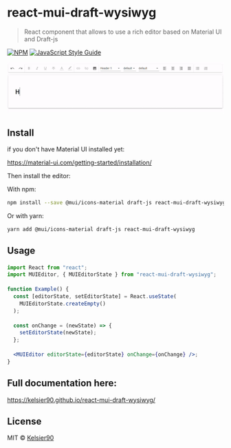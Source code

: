 # react-mui-draft-wysiwyg

> React component that allows to use a rich editor based on Material UI and Draft-js

[![NPM](https://img.shields.io/npm/v/react-mui-draft-wysiwyg.svg)](https://www.npmjs.com/package/react-mui-draft-wysiwyg) [![JavaScript Style Guide](https://img.shields.io/badge/code_style-standard-brightgreen.svg)](https://standardjs.com)

![Hi, I'm a rich text editor based on MUI and Draft.js](https://raw.githubusercontent.com/Kelsier90/react-mui-draft-wysiwyg/master/example/public/hi.gif)

## Install

if you don't have Material UI installed yet:

https://material-ui.com/getting-started/installation/

Then install the editor:

With npm:

```bash
npm install --save @mui/icons-material draft-js react-mui-draft-wysiwyg
```

Or with yarn:

```bash
yarn add @mui/icons-material draft-js react-mui-draft-wysiwyg
```

## Usage

```jsx
import React from "react";
import MUIEditor, { MUIEditorState } from "react-mui-draft-wysiwyg";

function Example() {
  const [editorState, setEditorState] = React.useState(
    MUIEditorState.createEmpty()
  );

  const onChange = (newState) => {
    setEditorState(newState);
  };

  <MUIEditor editorState={editorState} onChange={onChange} />;
}
```

## Full documentation here:

https://kelsier90.github.io/react-mui-draft-wysiwyg/

## License

MIT © [Kelsier90](https://github.com/Kelsier90)
